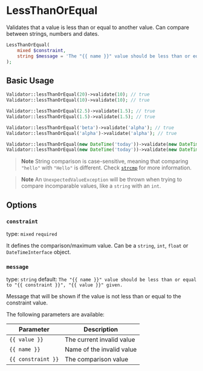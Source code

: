# LessThanOrEqual

Validates that a value is less than or equal to another value. 
Can compare between strings, numbers and dates.

```php
LessThanOrEqual(
    mixed $constraint,
    string $message = 'The "{{ name }}" value should be less than or equal to "{{ constraint }}", "{{ value }}" given.'
);
```

## Basic Usage

```php
Validator::lessThanOrEqual(20)->validate(10); // true
Validator::lessThanOrEqual(10)->validate(10); // true

Validator::lessThanOrEqual(2.5)->validate(1.5); // true
Validator::lessThanOrEqual(1.5)->validate(1.5); // true

Validator::lessThanOrEqual('beta')->validate('alpha'); // true
Validator::lessThanOrEqual('alpha')->validate('alpha'); // true

Validator::lessThanOrEqual(new DateTime('today'))->validate(new DateTime('yesterday')); // true
Validator::lessThanOrEqual(new DateTime('today'))->validate(new DateTime('today')); // true
```

> **Note**
> String comparison is case-sensitive, meaning that comparing `"hello"` with `"Hello"` is different.
> Check [`strcmp`](https://www.php.net/manual/en/function.strcmp.php) for more information.

> **Note**
> An `UnexpectedValueException` will be thrown when trying to compare incomparable values, like a `string` with an `int`.

## Options

### `constraint`

type: `mixed` `required`

It defines the comparison/maximum value. 
Can be a `string`, `int`, `float` or `DateTimeInterface` object.

### `message`

type: `string` default: `The "{{ name }}" value should be less than or equal to "{{ constraint }}", "{{ value }}" given.`

Message that will be shown if the value is not less than or equal to the constraint value.

The following parameters are available:

| Parameter          | Description               |
|--------------------|---------------------------|
| `{{ value }}`      | The current invalid value |
| `{{ name }}`       | Name of the invalid value |
| `{{ constraint }}` | The comparison value      |